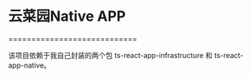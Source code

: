 # 云菜园Native APP #
============================

该项目依赖于我自己封装的两个包 ts-react-app-infrastructure  和  ts-react-app-native。
